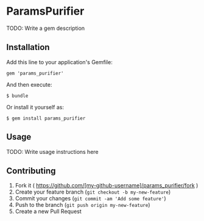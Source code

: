 # ParamsPurifier

TODO: Write a gem description

## Installation

Add this line to your application's Gemfile:

    gem 'params_purifier'

And then execute:

    $ bundle

Or install it yourself as:

    $ gem install params_purifier

## Usage

TODO: Write usage instructions here

## Contributing

1. Fork it ( https://github.com/[my-github-username]/params_purifier/fork )
2. Create your feature branch (`git checkout -b my-new-feature`)
3. Commit your changes (`git commit -am 'Add some feature'`)
4. Push to the branch (`git push origin my-new-feature`)
5. Create a new Pull Request
